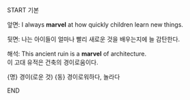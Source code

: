 START
기본

앞면:
I always **marvel** at how quickly children learn new things.

뒷면:
나는 아이들이 얼마나 빨리 새로운 것을 배우는지에 늘 감탄한다.

해석:
This ancient ruin is a **marvel** of architecture.  
이 고대 유적은 건축의 경이로움이다.

{명} 경이(로운 것)
{동} 경이로워하다, 놀라다
<!--ID: 1744284985382-->
END